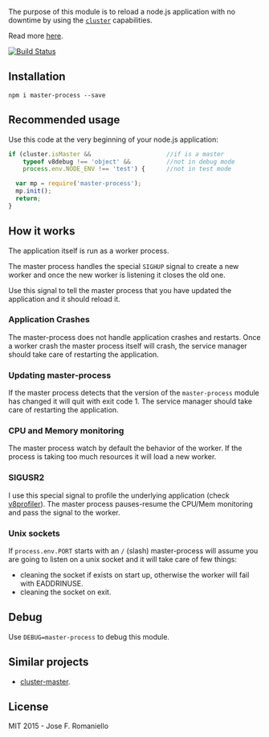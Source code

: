 The purpose of this module is to reload a node.js application with no downtime by using the [`cluster`](https://nodejs.org/api/cluster.html) capabilities.

Read more [here](http://joseoncode.com/2015/01/18/reloading-node-with-no-downtime/).

[![Build Status](https://travis-ci.org/jfromaniello/master-process.svg)](https://travis-ci.org/jfromaniello/master-process)

## Installation

```
npm i master-process --save
```

## Recommended usage

Use this code at the very beginning of your node.js application:

```js
if (cluster.isMaster && 					//if is a master
    typeof v8debug !== 'object' &&			//not in debug mode
    process.env.NODE_ENV !== 'test') {      //not in test mode

  var mp = require('master-process');
  mp.init();
  return;
}
```

## How it works

The application itself is run as a worker process.

The master process handles the special `SIGHUP` signal to create a new worker and once the new worker is listening it closes the old one.

Use this signal to tell the master process that you have updated the application and it should reload it.

### Application Crashes

The master-process does not handle application crashes and restarts. Once a worker crash the master process itself will crash, the service manager should take care of restarting the application.

### Updating master-process

If the master process detects that the version of the `master-process` module has changed it will quit with exit code 1. The service manager should take care of restarting the application.

### CPU and Memory monitoring

The master process watch by default the behavior of the worker. If the process is taking too much resources it will load a new worker.

### SIGUSR2

I use this special signal to profile the underlying application (check [v8profiler](https://github.com/node-inspector/v8-profiler)). The master process pauses-resume the CPU/Mem monitoring and pass the signal to the worker.

### Unix sockets

If `process.env.PORT` starts with an `/` (slash) master-process will assume you are going to listen on a unix socket and it will take care of few things:

-  cleaning the socket if exists on start up, otherwise the worker will fail with EADDRINUSE.
-  cleaning the socket on exit.

## Debug

Use `DEBUG=master-process` to debug this module.

## Similar projects

-  [cluster-master](https://github.com/isaacs/cluster-master).

## License

MIT 2015 - Jose F. Romaniello
